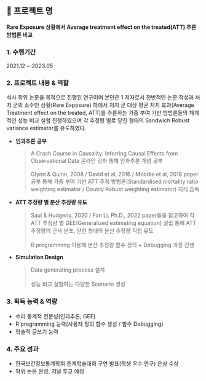 ## 📂 프로젝트 명
**Rare Exposure 상황에서 Average treatment effect on the treated(ATT) 추론 방법론 비교**
<br>

### 1. 수행기간
2021.12 ~ 2023.05

### 2. 프로젝트 내용 & 역할
석사 학위 논문을 목적으로 진행된 연구이며 본인은 1 저자로서 전반적인 논문 작성과 처치 군의 소수인 상황(Rare Exposure) 하에서 처치 군 대상 평균 처치 효과(Average Treatment effect on the treated, ATT)를 추론하는 
가중 부여 기반 방법론들의 체계적인 성능 비교 실험 진행하였으며 각 추정량 별로 닫힌 형태의 Sandwich Robust variance estimator를 유도하였다.

* **인과추론 공부**
  > A Crash Course in Causality: Inferring Causal Effects from Observational Data 온라인 강좌 통해 인과추론 개념 공부 <br> <br>
  > Glynn & Quinn, 2008 / David et al, 2016 / Moodie et al, 2018 paper 공부 통해 가중 부여 기반 ATT 추정 방법론(Standardised mortality ratio weighting estimator / Doubly Robust weighting estimator) 지식 습득

* **ATT 추정량 별 분산 추정량 유도** 
  > Saul & Hudgens, 2020 / Fan Li, Ph.D., 2022 paper들을 참고하여 각 ATT 추정량 별 GEE(Generalized estimating equation) 설립 통해 ATT 추정량의 근사 분포, 닫힌 형태의 분산 추정량 직접 유도<br> <br>
  > R programming 이용해 분산 추정량 함수 정의 + Debugging 과정 진행

* **Simulation Design**
  > Data generating process 설계 <br> <br>
  > 성능 비교 실험하는 다양한 Scenario 생성

### 3. 획득 능력 & 역량
- 수리 통계적 전문성(인과추론, GEE) <br>
- R programming 능력(사용자 정의 함수 생성 / 함수 Debugging) <br>
- 학술적 글쓰기 능력

### 4. 주요 성과
- 한국보건정보통계학회 춘계학술대회 구연 발표(학생 우수 연구) 은상 수상 <br>
- 학위 논문 완성, 저널 투고 예정
